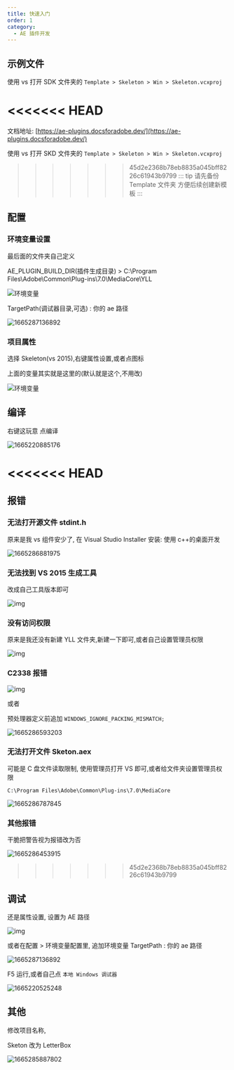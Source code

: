 ```yaml
---
title: 快速入门
order: 1
category:
  - AE 插件开发
---
```


## 示例文件

使用 vs 打开 SDK 文件夹的 `Template > Skeleton > Win > Skeleton.vcxproj`

<<<<<<< HEAD
=======
文档地址: [https://ae-plugins.docsforadobe.dev/](https://ae-plugins.docsforadobe.dev/)

使用 vs 打开 SKD 文件夹的 `Template > Skeleton > Win > Skeleton.vcxproj`

>>>>>>> 45d2e2368b78eb8835a045bff8226c61943b9799
::: tip
请先备份 Template 文件夹 方便后续创建新模板
:::

## 配置

### 环境变量设置

最后面的文件夹自己定义

AE_PLUGIN_BUILD_DIR(插件生成目录) > C:\Program Files\Adobe\Common\Plug-ins\7.0\MediaCore\YLL

![环境变量](/images\environment.png)

TargetPath(调试器目录,可选) : 你的 ae 路径

![1665287136892](/images/1665287136892.png)

### 项目属性

选择 Skeleton(vs 2015),右键属性设置,或者点图标

上面的变量其实就是这里的(默认就是这个,不用改)

![环境变量](/images\property.png)

## 编译

右键这玩意 点编译

![1665220885176](/images/1665220885176.png)

<<<<<<< HEAD
=======
## 报错

### 无法打开源文件 stdint.h

原来是我 vs 组件安少了, 在 Visual Studio Installer 安装: 使用 c++的桌面开发

![1665286881975](/images/1665286881975.png)

### 无法找到 VS 2015 生成工具

改成自己工具版本即可

![img](/images\tool.png)

### 没有访问权限

原来是我还没有新建 YLL 文件夹,新建一下即可,或者自己设置管理员权限

![img](/images\folder.png)

### C2338 报错

![img](/images\C2338.png)

或者

预处理器定义前追加 `WINDOWS_IGNORE_PACKING_MISMATCH;`

![1665286593203](/images/1665286593203.png)

### 无法打开文件 Sketon.aex

可能是 C 盘文件读取限制, 使用管理员打开 VS 即可,或者给文件夹设置管理员权限

`C:\Program Files\Adobe\Common\Plug-ins\7.0\MediaCore`

![1665286787845](/images/1665286787845.png)

### 其他报错

干脆把警告视为报错改为否

![1665286453915](/images/1665286453915.png)

>>>>>>> 45d2e2368b78eb8835a045bff8226c61943b9799
## 调试

还是属性设置, 设置为 AE 路径

![img](/images\ae.png)

或者在配置 > 环境变量配置里, 追加环境变量 TargetPath : 你的 ae 路径

![1665287136892](/images/1665287136892.png)

F5 运行,或者自己点 `本地 Windows 调试器`

![1665220525248](/images/1665220525248.png)

## 其他

修改项目名称,

Sketon 改为 LetterBox

![1665285887802](/images/1665285887802.png)
